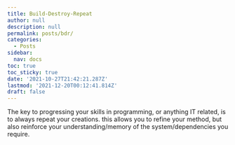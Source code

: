 ```yaml
---
title: Build-Destroy-Repeat
author: null
description: null
permalink: posts/bdr/
categories:
  - Posts
sidebar:
  nav: docs
toc: true
toc_sticky: true
date: '2021-10-27T21:42:21.287Z'
lastmod: '2021-12-20T00:12:41.814Z'
draft: false
---
```


The key to progressing your skills in programming, or anything IT related, is to always repeat your creations. this allows you to refine your method, but also reinforce your understanding/memory of the system/dependencies you require. 
